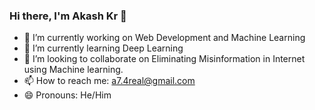 ### Hi there, I'm Akash Kr 👋

- 🔭 I’m currently working on Web Development and Machine Learning
- 🌱 I’m currently learning Deep Learning
- 👯 I’m looking to collaborate on Eliminating Misinformation in Internet using Machine learning.
- 📫 How to reach me: a7.4real@gmail.com
- 😄 Pronouns: He/Him

<!--
**A7-4real/A7-4real** is a ✨ _special_ ✨ repository because its `README.md` (this file) appears on your GitHub profile.

- 🤔 I’m looking for help with ...
- 💬 Ask me about ...
- ⚡ Fun fact: I could watch Interstellar for rest of my life.
-->
